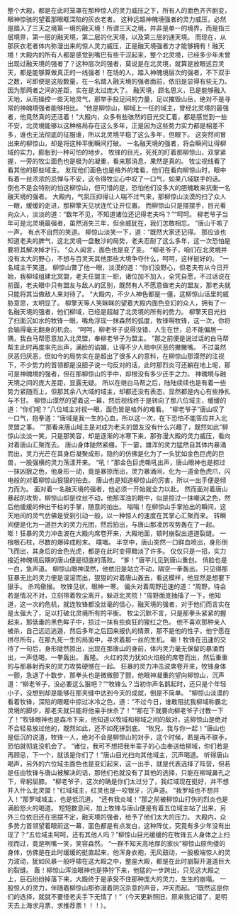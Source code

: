 整个大殿，都是在此时笼罩在那种惊人的灵力威压之下，所有人的面色齐齐剧变，眼神惊骇的望着那眼眶深陷的灰衣老者。
这种远超神魄境强者的灵力威压，必然是踏入了三天之境第一境的融天境！所谓三天之境，并非是单一的境界，而是指三层境界，第一层的融天境，第二层的化天境，以及第三层的通天境。
而现在，从那灰衣老者体内弥漫出来的惊人灵力威压，正是融天境强者方才能够拥有！融天境！大殿内的所有人都是感觉到嘴巴有些干涩起来，整个北灵境，已经多少年未曾出现过融天境的强者了？这种层次的强者，莫说是在北灵境，就算是放眼这百灵天，都是能够算做真正的一线强者！在场的人，踏入神魄境层次的强者，不下双手之数，可即便是这般数量，在一名踏入融天境的强者面前，依旧是显得有些无力。
因为那两者之间的差距，实在是太过庞大了。
融天境，顾名思义，已是能够融入天地，从而操控一些天地灵气，那举手投足间的力量，足以摧毁山岳，绝对不是寻常的神魄境强者能够相比。
“他是柳惊山，柳域上一任的域主，曾经北灵境的最强者，他竟然真的还活着！”大殿内，众多有些骇然的目光交汇着，都是感觉到一些不安，北灵境能够以这种格局存在这么多年，正是因为这些势力实力都是相差不多，谁也无法彻底的征服谁，所以北灵境平稳了这么多年，但眼下。
这突然间冒出来的柳惊山，却是将这种平衡瞬间打破。
一名融天境的强者，将会瞬间让得柳域的实力，膨胀到一种可怕的地步。
牧锋的目光，死死的盯着那柳惊山，双掌紧握，一旁的牧尘面色也是极为的凝重，看来那消息，果然是真的。
牧尘视线看了看其他的那些域主。
发现他们面色也是格外的难看，他们在看向柳惊山时，眼中有着一丝浓浓的忌惮与不安，这令得牧尘心中叹了一口气，如果八域联手的话。
倒也不是会特别的怕这柳惊山，但可惜的是，恐怕他们没多大的胆魄敢来抗衡一名融天境的强者。
大殿内，气氛压抑得让人喘不过气来，那柳惊山淡漠的扫了众人一眼，缓缓的走进，那柳擎天见状连忙让开位置。
而柳惊山只是摆摆手，目光看向众人，淡淡的道：“数年不见，不知道诸位还记得老夫吗？”“呵呵。
柳老爷子当年可是北灵境最强者，虽然消失三年，但余威犹在，我们怎敢相忘。
”唐山干咳了一声。
有点不自然的笑道。
柳惊山淡笑一下，道：“既然大家还记得。
那应该也知道老夫的脾气，这北灵境一盘散沙的局势，老夫忍耐了这么多年，这一次恐怕是要将其解决掉才行。
”众人闻言，面色也是变了变。
“柳老爷子，咱们在北灵境并没有太大的野心，不想与百灵天其他那些大境争夺什么，呵呵，这样挺好的。
”一名域主干笑道。
柳惊山瞥了他一眼，淡漠的道：“你们没野心，但老夫有从今日开始，我柳域组建北冥盟，老夫任盟主一职，诸位加不加入，全凭自愿，不过话说在前面，老夫眼中只有盟友与敌人的区别，既然有人不愿意做老夫的盟友，那老夫就只能将其当做敌人来对待了。
”大殿内，不少人神色都是一僵，这柳惊山话里的威胁意思，太明显了。
柳擎天等人笑眯眯的望着大殿内面色变幻的众人，拥有了一名融天境的强者，他们柳域，已经是超越了北灵境的所有的势力。
柳擎天目光扫了扫面沉如水的牧锋一眼，嘴角浮现一抹森然的弧度，牧锋啊牧锋，这一次，你将会输得毫无翻身的机会。
“呵呵，柳老爷子说得没错，人生在世，总不能偏居一隅，我白马帮愿意加入北灵盟，奉柳老爷子为盟主。
”那之前便是说过话的白马帮帮主此时再度率先出声，满脸的谄媚，让得不少人暗中厌恶的撇撇嘴。
不过虽然厌恶归厌恶，但如今的局势实在是超出了很多人的意料，在柳惊山那漠然的注视下，不少势力的首领都是没胆子说一句反对的话，此时那烈炎可还躺在地上呢，那可是神魄境的强者，但在那柳惊山的手中，却根没有多少还手之力。
神魄境与融天境之间的庞大差距，显露无疑。
所以在继白马帮之后，陆陆续续也是有着一些势力紧随而上，但那其余八大域的域主，却都还没有表态，显然都是内心有些挣扎与不甘。
柳惊山漠然的望着这一幕，然后视线终于是转向了那八位域主，缓缓的道：“你们呢？”八位域主对视一眼，面色皆是格外的难看。
“柳老爷子”唐山叹了一口气，抱拳道：“唐域是我一生的心血，所以这一次，在下恐怕不能答应并入北灵盟之事。
”“那看来唐山域主是对成为老夫的盟友没有什么兴趣了，既然如此”柳惊山淡淡一笑，只是那笑容，却是逐渐的冰寒下来，那弥漫大殿的灵力威压，看向对着唐山汇聚而去。
唐山身体陡然紧绷，下一霎，雄浑的灵力猛然自其体内暴涌而出，灵力光芒在其身后凝聚成形，隐约的仿佛是化为了一头犹如金色巨虎的巨兽，一股强横的灵力荡漾开来。
“吼！”那金色巨虎嘶吼出声，唐山眼神也是掠过一抹凶狠之色，他身形一动，竟是暴掠而出，灵力暴涌间，化为一道金色虎爪，闪电般的对着柳惊山狠狠的拍去。
唐山也是知道柳惊山的厉害，所以一出手便是倾力而为。
面对着一名融天境的强者，他必须一开始就全力以赴。
然而面对着唐山暴起的攻势，柳惊山却是纹丝不动，他那浑浊的眼中，似是掠过一抹嘲讽之色，然后他缓缓的伸出干枯的手掌，随意的拍出。
嗡嗡！在柳惊山手掌拍出的瞬间，这天地间的灵气仿佛是受到引动一般，以一种惊人的速度在其掌心汇聚而来。
转瞬间便是化为一道巨大的灵力光团，然后拍出，与唐山那凌厉攻势轰在了一起。
嘭！狂暴的灵力冲击波在大殿内席卷开来，大殿地面，顿时崩裂出道道裂缝。
一根根石柱，尽数的爆碎成粉末。
噗嗤。
半空中，唐山突然一口鲜血喷出，身形倒飞而出，其身后的金色光虎，都是在此时变得黯淡了许多。
仅仅只是一招，实力接近神魄境后期的唐山便是彻底的落败。
“爹！”唐芊儿见到唐山重创。
俏脸也是一白，急声道。
柳惊山眼神漠然，他依旧是站立不动，隔空一拳轰出。
只见得那狂暴无比的灵力便是滚滚而出，狠狠的对着唐山轰去，看这模样，他显然是想要下狠手。
杀鸡儆猴。
牧锋见状，眼神一寒。
偏头对着周野迅速的道：“周野，待会若是情况不对，立刻带着牧尘离开，躲进北灵院！”周野面庞抽搐了一下，他知道，这一次的危机，就连牧锋都没丝毫的信心，融天境的强者，对于他们而言实在是太强大了，足以打破北灵境所有的平衡。
牧尘沉默不言，只是那拳头紧紧的握起来，那低垂的黑色眸子中，掠过一抹有些疯狂的猩红之色。
他不喜欢那种亲人被杀，自己远远逃遁，然后多年之后回来报仇的情景，那不是他的性子，他宁愿在拼尽所有，在那九死一生的局面中，寻求着那一丝的生机。
唰！牧锋在迅速的交待了一句后，身形陡然掠出，出现在那唐山的身前，体内灵力毫无保留的暴涌而出，一声低喝，一拳轰出。
轰隆。
火红的灵力犹如火焰般的席卷而出，然后重重的与那暴射而来的灵力攻势硬憾在一起。
狂暴的灵力冲击波席卷开来，牧锋身体一颤，急退了十数步，那拳头也是微微颤了颤，他眼神凝重的望向柳惊山，沉声道：“柳老爷子，没必要这么狠吧？”“牧锋么？当初你声名鹊起时，还只是个年轻小子，没想到却是能够在那夹缝中达到今天的成就，倒是不简单。
”柳惊山淡漠的看着牧锋，深陷的眼眶中掠过冰冷之色，道：“不过今日，谁敢阻扰我柳域称霸北灵境的脚步，那老夫就只能将他亲手抹杀了！”“那在下就要向柳老爷子讨教一下了！”牧锋眼神也是森冷下来，他知道以牧域和柳域之间的敌对，这柳惊山是绝对不会轻易放过他的，既然如此，还不如死拼到底。
“牧兄，我与你一起！”唐山也是低沉的说道，牧锋一人，绝对不会是柳惊山的对手，这个时候，若是再不联手，恐怕就彻底没机会了。
“诸位，我可不想把我半辈子的心血奉送给柳域，你们若是再顾忌，下一个，就该是你们了！”唐山目光扫向其他域主，沉声喝道。
听得唐山喝声，另外的六位域主面色也是变幻起来，这一出手，就是代表选择了阵营，但若是任由牧锋与唐山被解决的话，那他们也就没有了其他的选择，只能在柳域鼻孔之下，卑躬屈膝。
“柳老爷子，这次的确是你们太过分了，我红域现在挺好，并不想并入什么北灵盟！”红域域主，红灵也是一咬银牙，沉声道。
“我罗域也不想并入！”那罗域域主，也是低沉道。
“还有我炎域！”那之前被柳惊山打伤的烈炎也是满脸怒火的喝道。
短短数息间，加上牧锋与唐山便是有着五位域主站了出来，另外三位依旧还在摇摆不定，融天境的强者，给予了他们太大的压力。
大殿内，众多势力首领望着眼前这一幕，面色都是有点发白，这种阵仗，究竟有多少年没有出现了？“五位域主呵呵，还有其他人吗？”柳惊山目光缓缓的在牧锋五人身体之上扫视而过，竟是咧嘴一笑，笑容森然。
“一群不知天高地厚的家伙”柳惊山原佝偻的身体，仿佛是在此时缓缓的挺直起来，他浑身衣袍，无风鼓动，一股极端惊人的灵力波动，犹如风暴一般呼啸在这大殿之中，整座大殿，都是在此时崩裂开道道巨大的裂缝。
轰！柳惊山浑浊眼神也是狰狞下来，他猛的一步跨出，只见这大殿之上，巨石纷纷掉落下来，大殿终于是承受不住那种庞大的灵力，生生的崩塌。
一股惊人的灵力，伴随着柳惊山那弥漫着阴沉杀意的声音，冲天而起。
“既然这是你们的选择，就就不要怪老夫手下无情了！”（今天更新照旧，原来我记错了，是明天去上海求月票，求推荐票！！！）。
